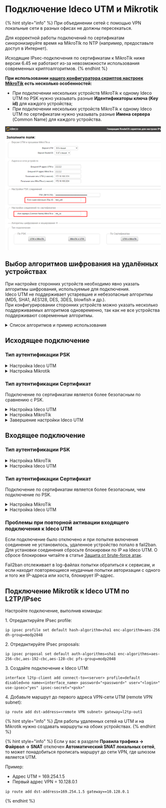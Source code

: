 # Подключение Ideco UTM и Mikrotik

{% hint style="info" %}
При объединении сетей с помощью VPN локальные сети в разных офисах не должны пересекаться.

Для корректной работы подключений по сертификатам синхронизируйте время на MikroTIk по NTP (например, предоставьте доступ в Интернет).

Исходящие IPsec-подключения по сертификатам к MikroTik ниже версии 6.45 не работают из-за невозможности использования современных криптоалгоритмов.
{% endhint %}

**При использовании [нашего конфигуратора скриптов настроек MikroTik](https://mikrotik.ideco.ru) есть несколько особенностей:**

* При подключении нескольких устройств MikroTik к одному Ideco UTM по PSK нужно указывать разные **Идентификаторы ключа (Key id)** для каждого устройства;
* При подключении нескольких устройств MikroTik к одному Ideco UTM по сертификатам нужно указывать разные **Имена сервера** (Common Name) для каждого устройства.

![](../../../../.gitbook/assets/site-to-site-ideco-mikrotik.png)

## Выбор алгоритмов шифрования на удалённых устройствах
При настройке сторонних устройств необходимо явно указать алгоритмы шифрования, используемые для подключения. \
Ideco UTM не поддерживает устаревшие и небезопасные алгоритмы (MD5, SHA1, AES128, DES, 3DES, blowfish и др.). \
При конфигурировании сторонних устройств можно указать несколько поддерживаемых алгоритмов одновременно, так как не все устройства поддерживают современные алгоритмы.

<details>

<summary>Список алгоритмов и пример использования</summary>

* **Phase 1 (IKE):**
  * encryption (шифрование):
    * **AES256-GCM**;
    * **AES256**.
  * integrity (hash, целостность):
    * для **AES256-GCM** - не требуется, поскольку проверка целостности встроена в AEAD-алгоритмы;
    * для **AES256**, по приоритету: **SHA512, SHA256**.
  * prf (функция генерации случайных значений):
    * как правило, настраивается автоматически, в зависимости от выбора алгоритмов integrity (поэтому в примере [ниже](connecting-devices.md#primer-nastroiki-podklyucheniya-pfsense-k-ideco-utm-po-ipsec-predstavlen-na-skrinshotakh-nizhe) значение prf: PRF-HMAC-SHA512);
    * для AES-GCM может потребоваться указать явно. В этом случае по приоритету: **AESXCBC, SHA512, SHA384, SHA256**.
  * DH (Группа Diffie-Hellman):
    * **Curve25519 (group 31)**;
    * **ECP256 (group 19)**;
    * **modp4096 (group 16)**;
    * **modp2048 (group 14)**;
    * **modp1024 (group 2)**.
  * Таймауты: 
    * **Lifetime**: 14400 сек;
    * **DPD Timeout** (для L2TP/IPsec): 40 сек;
    * **DPD Delay**: 30 сек.
* **Phase 2 (ESP):**
  * encryption (шифрование):
    * **AES256-GCM**;
    * **AES256**.
  * integrity (целостность):
    * для **AES256-GCM** - не требуется, поскольку проверка целостности встроена в AEAD-алгоритмы;
    * для **AES-256**, по приоритету: **SHA512, SHA384, SHA256**.
  * DH (Группа Diffie-Hellman, PFS). **ВНИМАНИЕ! если не указать, подключаться будет, но не сработает rekey через некоторое время**:
    * **Curve25519 (group 31)**;
    * **ECP256 (group 19)**;
    * **modp4096 (group 16)**;
    * **modp2048 (group 14)**;
    * **modp1024 (group 2)**. 
  * Таймаут:  
    * **Lifetime**: 3600 сек.

**Пример:**

* **Phase 1 (IKE)** (нужна одна из строк)**:**
  * AES256-GCM\PRF-HMAC-SHA512\Curve25519;
  * AES256\SHA512\PRF-HMAC-SHA512\ECP384;
  * AES256\SHA256\PRF-HMAC-SHA256\MODP2048.
* **Phase 2 (ESP)** (нужна одна из строк)**:**
  * AES256-GCM\ECP384;
  * AES256\SHA256\MODP2048.

Пример настройки подключения pfSense к Ideco UTM по IPsec:

![](../../../../.gitbook/assets/site-to-site-ideco-mikrotik1.png)

![](../../../../.gitbook/assets/site-to-site-ideco-mikrotik2.png)

</details>

## Исходящее подключение

### Тип аутентификации PSK

<details>

<summary>Настройка Ideco UTM</summary>

1\. Откройте вкладку **Сервисы -> IPsec -> Устройства**, нажмите на **Добавить** ![ok\_with\_icon.png](../../../../.gitbook/assets/ok-with-icon.png) и заполните поля:

* **Тип соединения** - укажите **Исходящее**;
* **Название подключения** - укажите произвольное имя для подключения. Значение не должно быть длиннее 42 символов;
* **Адрес удаленного устройства** - укажите внешний IP-адрес устройства MikroTik;
* **PSK** - будет сгенерирован случайный PSK-ключ. Он потребуется для настройки подключения в MikroTik;
* **Идентификатор ключа** - введенный ключ будет использоваться для идентификации исходящего подключения;
* **Домашние локальные сети** - перечислите все **локальные сети UTM**, которые будут видны противоположной стороне;
* **Удаленные локальные сети** - перечислите все **локальные сети MikroTik**, которые будут видны противоположной стороне.

![](../../../../.gitbook/assets/site-to-site-ideco-mikrotik3.png)

2\. После заполнения всех полей нажмите **Добавить подключение**. В списке подключений появится созданное подключение:

![](../../../../.gitbook/assets/site-to-site-ideco-mikrotik4.png)

</details>

<details>

<summary>Настройка Mikrotik</summary>

Настройку устройства MikroTik можно осуществить несколькими способами: 
* GUI; 
* Консоль устройства;
* Конфигурационными скриптами ([https://mikrotik.ideco.ru/](https://mikrotik.ideco.ru)).

После генерации скрипта необходимо открыть раздел **System -> Scripts**, создать скрипт, вставить в него код, сгенерированный конфигуратором, и запустить.

</details>

### Тип аутентификации Сертификат

Подключение по сертификатам является более безопасным по сравнению с PSK. 

<details>

<summary>Настройка Ideco UTM</summary>

Сгенерируйте запрос на подпись сертификата:

1\. В Ideco UTM откройте вкладку **Сервисы -> IPsec -> Устройства**, нажмите на **Добавить** ![ok\_with\_icon.png](../../../../.gitbook/assets/ok-with-icon.png) и заполните поля:

* **Тип соединения** - укажите **Исходящее**;
* **Название подключения** - укажите произвольное имя для подключения. Значение не должно быть длиннее 42 символов;
* **Адрес удаленного устройства** - укажите внешний IP-адрес MikroTik;
* **Запрос на подпись сертификата** - будет сгенерирован **запрос, который необходимо выслать для подписи на MikroTik**.

![](../../../../.gitbook/assets/site-to-site-ideco-mikrotik5.png)

2\. После подписания запроса необходимо продолжить настройку подключения в Ideco UTM.

**Не закрывайте вкладку с настройками!** При закрытии вкладки с настройками *Запрос на подпись сертификата* изменит значение и процесс подписания файла UTM.csr потребуется повторить.

</details>

<details>

<summary>Настройка MikroTik</summary>

На данном этапе следует настроить MikroTik, чтобы продолжить настройку UTM.

Файл **UTM.csr**, полученный из Ideco UTM, необходимо загрузить в файловое хранилище MikroTik:
1. Откройте раздел **File**.
2. Нажмите кнопку **Browse**.
3. Выберите файл и загрузите его.

Настройку MikroTik можно осуществить:
* Через GUI;
* Через консоль устройства; 
* Через конфигурационные скрипты, сгенерированные по адресу [https://mikrotik.ideco.ru/](https://mikrotik.ideco.ru).

После генерации скрипта откройте раздел **System -> Scripts**, создайте скрипт и вставьте в него код, сгенерированный конфигуратором, затем запустите.

В файловой системе MikroTik появятся два файла, которые необходимо скачать, чтобы впоследствии загрузить на UTM.

![](../../../../.gitbook/assets/site-to-site-ideco-mikrotik6.png)

Файл вида `cert_export_device_<случайный набор символов>.ipsec.crt` - **это подписанный сертификат UTM**. \
Файл вида `cert_export_mk_ca.crt` - **это корневой сертификат MikroTik.**

</details>

<details>

<summary>Завершение настройки Ideco UTM</summary>

Перейдите обратно на Ideco UTM во вкладку с настройками подключения устройства и продолжите заполнять поля:

* **Подписанный сертификат UTM** - загрузите подписанный в MikroTik сертификат UTM;
* **Корневой сертификат удаленного устройства** - загрузите корневой сертификат MikroTik;
* **Домашние локальные сети** - перечислите все **локальные сети UTM**, которые будут видны противоположной стороне;
* **Удаленные локальные сети** - перечислите все **локальные сети MikroTik**, которые будут видны противоположной стороне.

![](../../../../.gitbook/assets/site-to-site-ideco-mikrotik7.png)

Нажмите кнопку **Добавить подключение**. 

</details>

## Входящее подключение

### Тип аутентификации PSK

<details>

<summary>Настройка MikroTik</summary>

Настройку устройства MikroTik можно осуществить:
* Через GUI
* Через консоль устройства 
* Через конфигурационные скрипты, сгенерированные по адресу [https://mikrotik.ideco.ru/](https://mikrotik.ideco.ru).


После генерации скрипта необходимо открыть раздел **System -> Scripts**, создать скрипт, вставить в него код, сгенерированный конфигуратором и запустить.

</details>

<details>

<summary>Настройка Ideco UTM</summary>

1\. В Ideco UTM откройте вкладку **Сервисы -> IPsec -> Устройства**, нажмите на **Добавить** ![ok\_with\_icon.png](../../../../.gitbook/assets/ok-with-icon.png) и заполните поля:

* **Тип соединения** - укажите **Входящее**;
* **Название подключения** - укажите произвольное имя для подключения. Значение не должно быть длиннее 42 символов;
* **PSK** - вставьте PSK-ключ, полученный от MikroTik;
* **Идентификатор удаленной стороны** - вставьте идентификатор MikroTik (параметр Key ID в `/ip ipsec peers`);
* **Домашние локальные сети** - перечислите все **локальные сети UTM**, которые будут видны противоположной стороне;
* **Удаленные локальные сети** - перечислите все локальные сети MikroTik, которые будут видны противоположной стороне.

![](../../../../.gitbook/assets/site-to-site-ideco-mikrotik8.png)

2\. Нажмите кнопку **Добавить подключение**. 

![](../../../../.gitbook/assets/site-to-site-ideco-mikrotik9.png)

</details>

### Тип аутентификации Сертификат

Подключение по сертификатам является более безопасным, чем подключение по PSK.

<details>

<summary>Настройка MikroTik</summary>

Настройку MikroTik можно осуществить:
* Через GUI;
* Через консоль устройства
* Через конфигурационные скрипты, сгенерированные по адресу [https://mikrotik.ideco.ru/](https://mikrotik.ideco.ru) .

После генерации скрипта необходимо открыть раздел **System -> Scripts**, создать скрипт, вставить в него код, сгенерированный конфигуратором, и запустить его.

Конфигуратором генерируется два скрипта, потому в MikroTik также нужно создать два скрипта.

Перед настройкой необходимо запустить первый скрипт. В файловом хранилище MikroTik появятся два файла, которые необходимо скачать, они требуются для дальнейшей настройки:

![](../../../../.gitbook/assets/site-to-site-ideco-mikrotik10.png)

* Файл `certificate-request.pem` - **запрос на подпись сертификата**;
* Файл `certificate-request_key.pem` - **приватный ключ**.

Далее переходим к настройке Ideco UTM.

</details>

<details>

<summary>Настройка Ideco UTM</summary>

1\. В Ideco UTM откройте вкладку **Сервисы -> IPsec -> Устройства**, нажмите на **Добавить** ![ok\_with\_icon.png](../../../../.gitbook/assets/ok-with-icon.png) и заполните поля:

* **Тип соединения** - укажите **Входящее**;
* **Название подключения** - укажите произвольное имя для подключения. Значение не должно быть длиннее 42 символов;
* **Запрос на подпись сертификата** - загрузите запрос на подпись, **полученный от MikroTik**;
* **Домашние локальные сети** необходимо перечислить все локальные сети UTM, которые будут доступны в IPsec-подключении, т.е. будут видны противоположной стороне.

![](../../../../.gitbook/assets/site-to-site-ideco-mikrotik11.png)

2\. Нажмите кнопку **Добавить подключение**. Нажмите на кнопку редактирования соединения, чтобы продолжить настройку.

![](../../../../.gitbook/assets/site-to-site-ideco-mikrotik12.png)

3\. Скачайте файлы, которые находятся в полях **Корневой сертификат UTM** и **Подписанный сертификат устройства**, для их последующего использования в MikroTik.

![](../../../../.gitbook/assets/site-to-site-ideco-mikrotik13.png)

</details>

### Проблемы при повторной активации входящего подключения к Ideco UTM

Если подключение было отключено и при попытке включения соединение не установилось, удаленное устройство попало в fail2ban. Для установки соединения сбросьте блокировки по IP на Ideco UTM. О сбросе блокировки читайте в статье [Защита от brute-force атак](../../../reports/logs.md#защита-от-brute-force-атак).

Fail2ban отслеживает в log-файлах попытки обратиться к сервисам, и если находит повторяющиеся неудачные попытки авторизации с одного и того же IP-адреса или хоста, блокирует IP-адрес.
## Подключение Mikrotik к Ideco UTM по L2TP/IPsec

Настройте подключение, выполнив команды:

1\. Отредактируйте IPsec profile:

```
ip ipsec profile set default hash-algorithm=sha1 enc-algorithm=aes-256 dh-group=modp2048
```

2\. Отредактируйте IPsec proposals:

```
ip ipsec proposal set default auth-algorithms=sha1 enc-algorithms=aes-256-cbc,aes-192-cbc,aes-128-cbc pfs-group=modp2048
```

3\. Создайте подключение к Ideco UTM:

```
interface l2tp-client add connect-to=<server> profile=default disabled=no name=<interface_name> password="<password>" user="<login>" use-ipsec="yes" ipsec-secret="<psk>"
```

4\. Добавьте маршрут до первого адреса VPN-cети UTM (remote VPN subnet):

```
ip route add dst-address=<remote VPN subnet> gateway=l2tp-out1
```

{% hint style="info" %}
Для работы удаленных сетей на UTM и на Mikrotik нужно создавать маршруты на обоих устройствах.
{% endhint %}

{% hint style="info" %}
Если у вас в разделе **Правила трафика -> Файрвол -> SNAT** отключен **Автоматический SNAT локальных сетей**, то может понадобиться прописать маршрут до сети VPN, где шлюзом является UTM.

Пример:
* Aдрес UTM = 169.254.1.5
* Первый адрес VPN = 10.128.0.1

`ip route add dst-address=169.254.1.5 gateway==10.128.0.1`

{% endhint %}